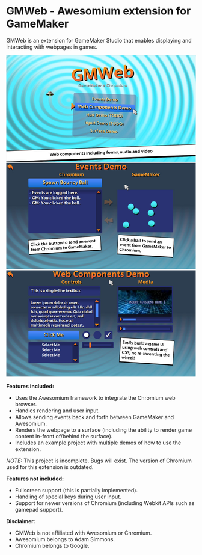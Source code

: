 # GMWeb - Awesomium extension for GameMaker

GMWeb is an extension for GameMaker Studio that enables displaying and interacting with webpages in games.

![](https://raw.githubusercontent.com/ryanmcnz/gmweb/master/screenshot1.jpg)
![](https://raw.githubusercontent.com/ryanmcnz/gmweb/master/screenshot2.jpg)
![](https://raw.githubusercontent.com/ryanmcnz/gmweb/master/screenshot3.jpg)

**Features included:**
- Uses the Awesomium framework to integrate the Chromium web browser.
- Handles rendering and user input.
- Allows sending events back and forth between GameMaker and Awesomium.
- Renders the webpage to a surface (including the ability to render game content in-front of/behind the surface).
- Includes an example project with multiple demos of how to use the extension.

*NOTE:* This project is incomplete. Bugs will exist. The version of Chromium used for this extension is outdated.

**Features not included:**
- Fullscreen support (this is partially implemented).
- Handling of special keys during user input.
- Support for newer versions of Chromium (including Webkit APIs such as gamepad support).

**Disclaimer:**
- GMWeb is not affiliated with Awesomium or Chromium.
- Awesomium belongs to Adam Simmons.
- Chromium belongs to Google.
